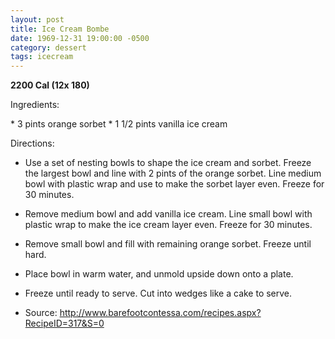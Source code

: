 ```yaml
---
layout: post
title: Ice Cream Bombe
date: 1969-12-31 19:00:00 -0500
category: dessert
tags: icecream
---
```

<b>2200 Cal (12x 180)</b>
<p>Ingredients:</p>
* 3 pints orange sorbet
* 1 1/2 pints vanilla ice cream

<p>Directions:</p>

* Use a set of nesting bowls to shape the ice cream and sorbet.  Freeze the largest bowl and line with 2 pints of the orange sorbet.  Line medium bowl with plastic wrap and use to make the sorbet layer even.  Freeze for 30 minutes.
* Remove medium bowl and add vanilla ice cream.  Line small bowl with plastic wrap to make the ice cream layer even.  Freeze for 30 minutes.
* Remove small bowl and fill with remaining orange sorbet.  Freeze until hard.
* Place bowl in warm water, and unmold upside down onto a plate.
* Freeze until ready to serve.  Cut into wedges like a cake to serve.

* Source: http://www.barefootcontessa.com/recipes.aspx?RecipeID=317&S=0 
